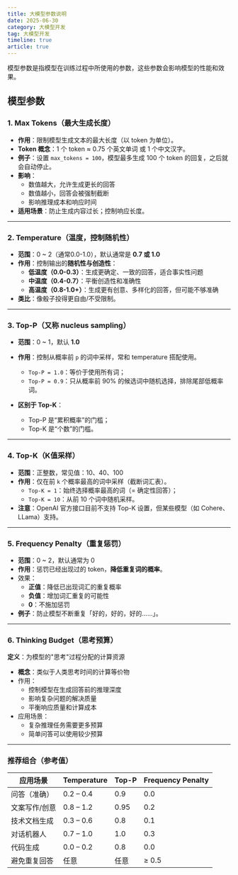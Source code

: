 ```yaml
---
title: 大模型参数说明
date: 2025-06-30
category: 大模型开发
tag: 大模型开发
timeline: true
article: true
---
```


模型参数是指模型在训练过程中所使用的参数，这些参数会影响模型的性能和效果。

## 模型参数

### 1. Max Tokens（最大生成长度）

* **作用**：限制模型生成文本的最大长度（以 token 为单位）。
* **Token 概念**：1 个 token ≈ 0.75 个英文单词 或 1 个中文汉字。
* **例子**：设置 `max_tokens = 100`，模型最多生成 100 个 token 的回复，之后就会自动停止。
* **影响**：
  - 数值越大，允许生成更长的回答
  - 数值越小，回答会被强制截断
  - 影响推理成本和响应时间
* **适用场景**：防止生成内容过长；控制响应长度。

---

### 2. Temperature（温度，控制随机性）

* **范围**：0 \~ 2（通常0.0-1.0），默认通常是 **0.7 或 1.0**
* **作用**：控制输出的**随机性与创造性**：
  * **低温度（0.0-0.3）**：生成更确定、一致的回答，适合事实性问题
  * **中温度（0.4-0.7）**：平衡创造性和准确性
  * **高温度（0.8-1.0+）**：生成更有创意、多样化的回答，但可能不够准确
* **类比**：像骰子投得更自由/不受限制。

---

### 3. Top-P（又称 nucleus sampling）

* **范围**：0 \~ 1，默认 **1.0**
* **作用**：控制从概率前 `p` 的词中采样，常和 temperature 搭配使用。
  * `Top-P = 1.0`：等价于使用所有词；
  * `Top-P = 0.9`：只从概率前 90% 的候选词中随机选择，排除尾部低概率词。
* **区别于 Top-K**：

  * Top-P 是“累积概率”的门槛；
  * Top-K 是“个数”的门槛。

---

### 4. Top-K（K值采样）

* **范围**：正整数，常见值：10、40、100
* **作用**：仅在前 `k` 个概率最高的词中采样（截断词汇表）。
  * `Top-K = 1`：始终选择概率最高的词（= 确定性回答）；
  * `Top-K = 10`：从前 10 个词中随机采样。
* **注意**：OpenAI 官方接口目前不支持 Top-K 设置，但某些模型（如 Cohere、LLama）支持。

---

### 5. Frequency Penalty（重复惩罚）

* **范围**：0 \~ 2，默认通常为 0
* **作用**：惩罚已经出现过的 token，**降低重复词的概率**。
* 效果：
  - **正值**：降低已出现词汇的重复概率
  - **负值**：增加词汇重复的可能性
  - **0**：不施加惩罚
* **例子**：防止模型不断重复「好的，好的，好的……」。

---

### 6. Thinking Budget（思考预算）

**定义**：为模型的"思考"过程分配的计算资源

- **概念**：类似于人类思考时间的计算等价物
- 作用：
  - 控制模型在生成回答前的推理深度
  - 影响复杂问题的解决质量
  - 平衡响应质量和计算成本
- 应用场景：
  - 复杂推理任务需要更多预算
  - 简单问答可以使用较少预算

---

### 推荐组合（参考值）

| 应用场景      | Temperature | Top-P | Frequency Penalty |
| ------------- | ----------- | ----- | ----------------- |
| 问答（准确）  | 0.2 – 0.4   | 0.9   | 0.0               |
| 文案写作/创意 | 0.8 – 1.2   | 0.95  | 0.2               |
| 技术文档生成  | 0.3 – 0.6   | 0.8   | 0.1               |
| 对话机器人    | 0.7 – 1.0   | 1.0   | 0.3               |
| 代码生成      | 0.0 – 0.2   | 0.8   | 0.0               |
| 避免重复回答  | 任意        | 任意  | ≥ 0.5             |

